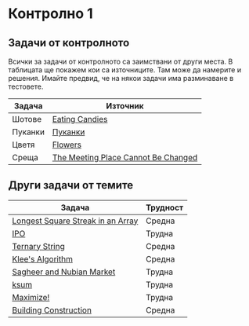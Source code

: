 # Контролно 1

## Задачи от контролното
Всички за задачи от контролното са заимствани от други места. В таблицата ще покажем кои са източниците. Там може да намерите и решения. Имайте предвид, че на някои задачи има разминаване в тестовете.

| Задача | Източник |
| ------- | -------- |
| Шотове | [Eating Candies](https://codeforces.com/problemset/problem/1669/F) |
| Пуканки | [Пуканки](https://arena.olimpiici.com/#/catalog/545/problem/101348) |
| Цветя | [Flowers](https://www.hackerrank.com/challenges/greedy-florist/problem?isFullScreen=true) |
| Среща | [The Meeting Place Cannot Be Changed](https://codeforces.com/contest/782/problem/B) |

## Други задачи от темите
| Задача | Трудност |
| ----- | ------ |
| [Longest Square Streak in an Array](https://leetcode.com/problems/longest-square-streak-in-an-array/description/) | Средна |
| [IPO](https://leetcode.com/problems/ipo/) | Трудна |
| [Ternary String](https://codeforces.com/problemset/problem/1354/B) | Средна |
| [Klee's Algorithm](https://www.geeksforgeeks.org/klees-algorithm-length-union-segments-line/) | Средна |
| [Sagheer and Nubian Market](https://codeforces.com/contest/812/problem/C) | Трудна |
| [ksum](https://arena.olimpiici.com/#/catalog/605/problem/101504) | Трудна |
| [Maximize!](https://codeforces.com/problemset/problem/939/E) | Трудна |
| [Building Construction](https://www.spoj.com/problems/KOPC12A/) | Средна |


